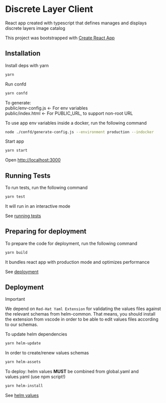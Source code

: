 # Discrete Layer Client

React app created with typescript that defines manages and displays discrete layers image catalog

This project was bootstrapped with [Create React App](https://github.com/facebook/create-react-app)


## Installation

Install deps with yarn

```bash
yarn
```

Run confd

```bash
yarn confd
```

To generate:  
public/env-config.js  <- For env variables  
public/index.html  <- For PUBLIC_URL, to support non-root URL  

To use app env variables inside a docker, run the following command

```bash
node ./confd/generate-config.js --environment production --indocker
```
  
Start app

```bash
yarn start
```

Open [http://localhost:3000](http://localhost:3000)

## Running Tests

To run tests, run the following command

```bash
yarn test
```

It will run in an interactive mode  

See [running tests](https://facebook.github.io/create-react-app/docs/running-tests)

## Preparing for deployment

To prepare the code for deployment, run the following command

```bash
yarn build
```

It bundles react app with production mode and optimizes performance

See [deployment](https://facebook.github.io/create-react-app/docs/deployment)

## Deployment

> [!IMPORTANT] 
> We depend on `Red-Hat Yaml Extension` for validating the values files against the relevant schemas from helm-common.
> That means, you should install the extension from vscode in order to be able to edit values files according to our schemas.

To update helm dependencies
```bash
yarn helm-update
```

In order to create/renew values schemas 
```bash
yarn helm-assets
```

To deploy: helm values **MUST** be combined from global.yaml and values.yaml (use npm script!)
```bash
yarn helm-install
```

See [helm values](https://github.com/MapColonies/helm-common/blob/c352a2453117895ec0f9df0267a66d6f5b9c2da2/README.md)